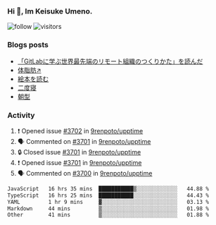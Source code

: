 ### Hi 👋, Im Keisuke Umeno.

<!--
**9renpoto/9renpoto** is a ✨ _special_ ✨ repository because its `README.md` (this file) appears on your GitHub profile.

Here are some ideas to get you started:

- 🔭 I’m currently working on ...
- 🌱 I’m currently learning ...
- 👯 I’m looking to collaborate on ...
- 🤔 I’m looking for help with ...
- 💬 Ask me about ...
- 📫 How to reach me: ...
- 😄 Pronouns: ...
- ⚡ Fun fact: ...
-->

![follow](https://img.shields.io/github/followers/9renpoto?label=Follow&style=social)
![visitors](https://komarev.com/ghpvc/?username=9renpoto&label=Profile%20views&color=0e75b6&style=flat)

### Blogs posts

<!-- BLOG-POST-LIST:START -->
- [「GitLabに学ぶ世界最先端のリモート組織のつくりかた」を読んだ](https://9renpoto.win/entry/2024/09/10/remote_organization)
- [体脂肪↗](https://9renpoto.win/entry/2024/08/12/gaining_fat)
- [絵本を読む](https://9renpoto.win/entry/2024/07/26/picture_book)
- [二度寝](https://9renpoto.win/entry/2024/07/18/going_back_to_sleep)
- [朝型](https://9renpoto.win/entry/2024/05/29/im-an-early)
<!-- BLOG-POST-LIST:END -->

### Activity

<!--START_SECTION:activity-->
1. ❗ Opened issue [#3702](https://github.com/9renpoto/upptime/issues/3702) in [9renpoto/upptime](https://github.com/9renpoto/upptime)
2. 🗣 Commented on [#3701](https://github.com/9renpoto/upptime/issues/3701#issuecomment-2417103134) in [9renpoto/upptime](https://github.com/9renpoto/upptime)
3. 🔒 Closed issue [#3701](https://github.com/9renpoto/upptime/issues/3701) in [9renpoto/upptime](https://github.com/9renpoto/upptime)
4. ❗ Opened issue [#3701](https://github.com/9renpoto/upptime/issues/3701) in [9renpoto/upptime](https://github.com/9renpoto/upptime)
5. 🗣 Commented on [#3700](https://github.com/9renpoto/upptime/issues/3700#issuecomment-2416284550) in [9renpoto/upptime](https://github.com/9renpoto/upptime)
<!--END_SECTION:activity-->

<!--START_SECTION:waka-->

```txt
JavaScript   16 hrs 35 mins  ███████████▒░░░░░░░░░░░░░   44.88 %
TypeScript   16 hrs 25 mins  ███████████░░░░░░░░░░░░░░   44.43 %
YAML         1 hr 9 mins     ▓░░░░░░░░░░░░░░░░░░░░░░░░   03.13 %
Markdown     44 mins         ▒░░░░░░░░░░░░░░░░░░░░░░░░   01.98 %
Other        41 mins         ▒░░░░░░░░░░░░░░░░░░░░░░░░   01.88 %
```

<!--END_SECTION:waka-->
